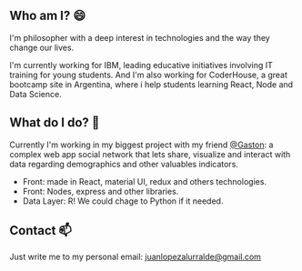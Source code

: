 ## Who am I? 😄

I'm philosopher with a deep interest in technologies and the way they change our lives.

I'm currently working for IBM, leading educative initiatives involving IT training for young students. And I'm also working for CoderHouse, a great bootcamp site in Argentina, where i help students learning React, Node and Data Science. 

## What do I do? 🔭
Currently I'm working in my biggest project with my friend <a href="https://github.com/gastonbecerra">@Gaston</a>: a complex web app social network that lets share, visualize and interact with data regarding demographics and other valuables indicators. 
- <a heref="https://github.com/gastonbecerra/gc-client">Front:</a> made in React, material UI, redux and others technologies. 
- <a heref="https://github.com/gastonbecerra/gc-server">Front:</a> Nodes, express and other libraries.
- Data Layer: R! We could chage to Python if it needed. 

## Contact 📫
Just write me to my personal email: juanlopezalurralde@gmail.com

<!--
**JuanPaLA/JuanPaLA** is a ✨ _special_ ✨ repository because its `README.md` (this file) appears on your GitHub profile.

Here are some ideas to get you started:

-  I’m currently working on ...
- 🌱 I’m currently learning ...
- 👯 I’m looking to collaborate on ...
- 🤔 I’m looking for help with ...
- 💬 Ask me about ...
-  How to reach me: ...
-  Pronouns: ...
- ⚡ Fun fact: ...
-->
